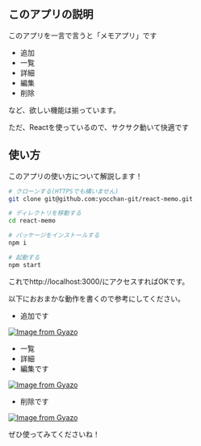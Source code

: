 ## このアプリの説明

このアプリを一言で言うと「メモアプリ」です

- 追加
- 一覧
- 詳細
- 編集
- 削除

など、欲しい機能は揃っています。

ただ、Reactを使っているので、サクサク動いて快適です

## 使い方

このアプリの使い方について解説します！

```bash
# クローンする(HTTPSでも構いません)
git clone git@github.com:yocchan-git/react-memo.git

# ディレクトリを移動する
cd react-memo

# パッケージをインストールする
npm i

# 起動する
npm start
```

これでhttp://localhost:3000/にアクセスすればOKです。

以下におおまかな動作を書くので参考にしてください。

- 追加です

[![Image from Gyazo](https://i.gyazo.com/c649353b6c0bf405278fd555b2ccf3d0.gif)](https://gyazo.com/c649353b6c0bf405278fd555b2ccf3d0)

- 一覧
- 詳細
- 編集です

[![Image from Gyazo](https://i.gyazo.com/e0055313d9b3664416a085dd8a8a8a44.gif)](https://gyazo.com/e0055313d9b3664416a085dd8a8a8a44)

- 削除です

[![Image from Gyazo](https://i.gyazo.com/20036bdd13fce02077447892793aef06.gif)](https://gyazo.com/20036bdd13fce02077447892793aef06)

ぜひ使ってみてくださいね！

